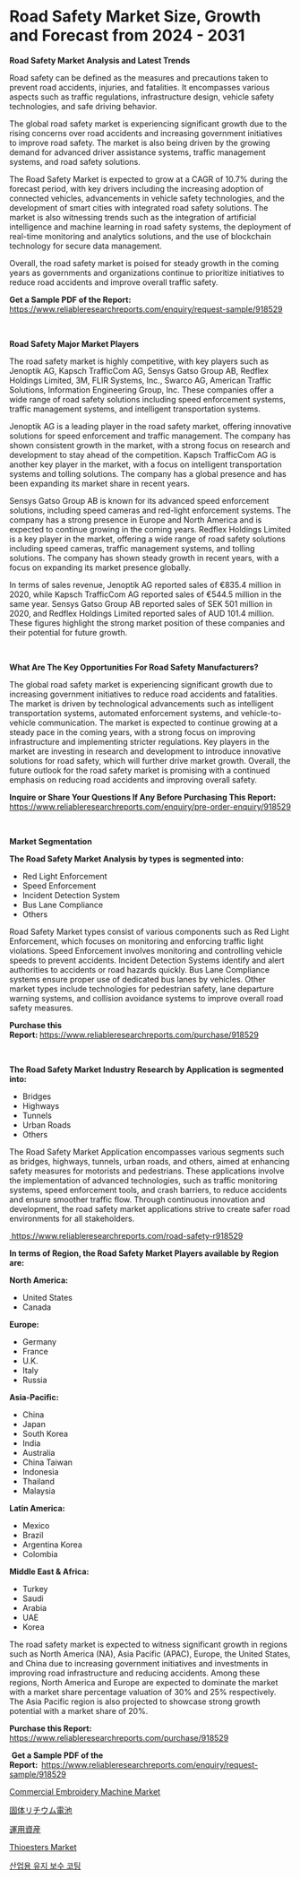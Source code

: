 <p><h1>Road Safety Market Size, Growth and Forecast from 2024 - 2031</h1></p><p><strong>Road Safety Market Analysis and Latest Trends</strong></p>
<p><p>Road safety can be defined as the measures and precautions taken to prevent road accidents, injuries, and fatalities. It encompasses various aspects such as traffic regulations, infrastructure design, vehicle safety technologies, and safe driving behavior.</p><p>The global road safety market is experiencing significant growth due to the rising concerns over road accidents and increasing government initiatives to improve road safety. The market is also being driven by the growing demand for advanced driver assistance systems, traffic management systems, and road safety solutions.</p><p>The Road Safety Market is expected to grow at a CAGR of 10.7% during the forecast period, with key drivers including the increasing adoption of connected vehicles, advancements in vehicle safety technologies, and the development of smart cities with integrated road safety solutions. The market is also witnessing trends such as the integration of artificial intelligence and machine learning in road safety systems, the deployment of real-time monitoring and analytics solutions, and the use of blockchain technology for secure data management.</p><p>Overall, the road safety market is poised for steady growth in the coming years as governments and organizations continue to prioritize initiatives to reduce road accidents and improve overall traffic safety.</p></p>
<p><strong>Get a Sample PDF of the Report:&nbsp;</strong> <a href="https://www.reliableresearchreports.com/enquiry/request-sample/918529">https://www.reliableresearchreports.com/enquiry/request-sample/918529</a></p>
<p>&nbsp;</p>
<p><strong>Road Safety Major Market Players</strong></p>
<p><p>The road safety market is highly competitive, with key players such as Jenoptik AG, Kapsch TrafficCom AG, Sensys Gatso Group AB, Redflex Holdings Limited, 3M, FLIR Systems, Inc., Swarco AG, American Traffic Solutions, Information Engineering Group, Inc. These companies offer a wide range of road safety solutions including speed enforcement systems, traffic management systems, and intelligent transportation systems.</p><p>Jenoptik AG is a leading player in the road safety market, offering innovative solutions for speed enforcement and traffic management. The company has shown consistent growth in the market, with a strong focus on research and development to stay ahead of the competition. Kapsch TrafficCom AG is another key player in the market, with a focus on intelligent transportation systems and tolling solutions. The company has a global presence and has been expanding its market share in recent years.</p><p>Sensys Gatso Group AB is known for its advanced speed enforcement solutions, including speed cameras and red-light enforcement systems. The company has a strong presence in Europe and North America and is expected to continue growing in the coming years. Redflex Holdings Limited is a key player in the market, offering a wide range of road safety solutions including speed cameras, traffic management systems, and tolling solutions. The company has shown steady growth in recent years, with a focus on expanding its market presence globally.</p><p>In terms of sales revenue, Jenoptik AG reported sales of €835.4 million in 2020, while Kapsch TrafficCom AG reported sales of €544.5 million in the same year. Sensys Gatso Group AB reported sales of SEK 501 million in 2020, and Redflex Holdings Limited reported sales of AUD 101.4 million. These figures highlight the strong market position of these companies and their potential for future growth.</p></p>
<p>&nbsp;</p>
<p><strong>What Are The Key Opportunities For Road Safety Manufacturers?</strong></p>
<p><p>The global road safety market is experiencing significant growth due to increasing government initiatives to reduce road accidents and fatalities. The market is driven by technological advancements such as intelligent transportation systems, automated enforcement systems, and vehicle-to-vehicle communication. The market is expected to continue growing at a steady pace in the coming years, with a strong focus on improving infrastructure and implementing stricter regulations. Key players in the market are investing in research and development to introduce innovative solutions for road safety, which will further drive market growth. Overall, the future outlook for the road safety market is promising with a continued emphasis on reducing road accidents and improving overall safety.</p></p>
<p><strong>Inquire or Share Your Questions If Any Before Purchasing This Report:</strong> <a href="https://www.reliableresearchreports.com/enquiry/pre-order-enquiry/918529">https://www.reliableresearchreports.com/enquiry/pre-order-enquiry/918529</a></p>
<p>&nbsp;</p>
<p><strong>Market Segmentation</strong></p>
<p><strong>The Road Safety Market Analysis by types is segmented into:</strong></p>
<p><ul><li>Red Light Enforcement</li><li>Speed Enforcement</li><li>Incident Detection System</li><li>Bus Lane Compliance</li><li>Others</li></ul></p>
<p><p>Road Safety Market types consist of various components such as Red Light Enforcement, which focuses on monitoring and enforcing traffic light violations. Speed Enforcement involves monitoring and controlling vehicle speeds to prevent accidents. Incident Detection Systems identify and alert authorities to accidents or road hazards quickly. Bus Lane Compliance systems ensure proper use of dedicated bus lanes by vehicles. Other market types include technologies for pedestrian safety, lane departure warning systems, and collision avoidance systems to improve overall road safety measures.</p></p>
<p><strong>Purchase this Report:&nbsp;</strong><a href="https://www.reliableresearchreports.com/purchase/918529">https://www.reliableresearchreports.com/purchase/918529</a></p>
<p>&nbsp;</p>
<p><strong>The Road Safety Market Industry Research by Application is segmented into:</strong></p>
<p><ul><li>Bridges</li><li>Highways</li><li>Tunnels</li><li>Urban Roads</li><li>Others</li></ul></p>
<p><p>The Road Safety Market Application encompasses various segments such as bridges, highways, tunnels, urban roads, and others, aimed at enhancing safety measures for motorists and pedestrians. These applications involve the implementation of advanced technologies, such as traffic monitoring systems, speed enforcement tools, and crash barriers, to reduce accidents and ensure smoother traffic flow. Through continuous innovation and development, the road safety market applications strive to create safer road environments for all stakeholders.</p></p>
<p><a href="https://www.reliableresearchreports.com/road-safety-r918529">&nbsp;https://www.reliableresearchreports.com/road-safety-r918529</a></p>
<p><strong>In terms of Region, the Road Safety Market Players available by Region are:</strong></p>
<p>
    <p> <strong> North America: </strong>
        <ul>
            <li>United States</li>
            <li>Canada</li>
        </ul>
        </p> 
    <p> <strong> Europe: </strong>
        <ul>
            <li>Germany</li>
            <li>France</li>
            <li>U.K.</li>
            <li>Italy</li>
            <li>Russia</li>
        </ul>
        </p> 
    <p> <strong> Asia-Pacific: </strong>
        <ul>
            <li>China</li>
            <li>Japan</li>
            <li>South Korea</li>
            <li>India</li>
            <li>Australia</li>
            <li>China Taiwan</li>
            <li>Indonesia</li>
            <li>Thailand</li>
            <li>Malaysia</li>
        </ul>
        </p> 
    <p> <strong> Latin America: </strong>
        <ul>
            <li>Mexico</li>
            <li>Brazil</li>
            <li>Argentina Korea</li>
            <li>Colombia</li>
        </ul>
        </p> 
    <p> <strong> Middle East & Africa: </strong>
        <ul>
            <li>Turkey</li>
            <li>Saudi</li>
            <li>Arabia</li>
            <li>UAE</li>
            <li>Korea</li>
        </ul>
    </p>
    </p>
<p><p>The road safety market is expected to witness significant growth in regions such as North America (NA), Asia Pacific (APAC), Europe, the United States, and China due to increasing government initiatives and investments in improving road infrastructure and reducing accidents. Among these regions, North America and Europe are expected to dominate the market with a market share percentage valuation of 30% and 25% respectively. The Asia Pacific region is also projected to showcase strong growth potential with a market share of 20%.</p></p>
<p><strong>Purchase this Report: </strong><a href="https://www.reliableresearchreports.com/purchase/918529">https://www.reliableresearchreports.com/purchase/918529</a></p>
<p>&nbsp;<strong>Get a Sample PDF of the Report:&nbsp;&nbsp;</strong><a href="https://www.reliableresearchreports.com/enquiry/request-sample/918529">https://www.reliableresearchreports.com/enquiry/request-sample/918529</a></p>
<p><strong></strong></p>
<p><p><a href="https://www.linkedin.com/pulse/commercial-embroidery-machine-market-share-evolution-growth-chuae">Commercial Embroidery Machine Market</a></p><p><a href="https://medium.com/@jaremington56/%E5%9B%BA%E4%BD%93%E3%83%AA%E3%83%81%E3%82%A6%E3%83%A0%E3%83%90%E3%83%83%E3%83%86%E3%83%AA%E3%83%BC%E5%B8%82%E5%A0%B4%E3%81%AE%E3%83%88%E3%83%AC%E3%83%B3%E3%83%89%E3%81%A8%E5%B8%82%E5%A0%B4%E5%88%86%E6%9E%90%E3%81%AF-2024%E5%B9%B4%E3%81%8B%E3%82%892031%E5%B9%B4%E3%81%BE%E3%81%A7%E3%81%AE%E6%9C%9F%E9%96%93%E3%81%AB%E4%BA%88%E6%B8%AC%E3%81%95%E3%82%8C%E3%81%A6%E3%81%84%E3%81%BE%E3%81%99-f9261aadb147">固体リチウム電池</a></p><p><a href="https://github.com/klon646/Market-Research-Report-List-1/blob/main/278786855155.md">運用資産</a></p><p><a href="https://www.linkedin.com/pulse/thioesters-market-size-share-amp-trends-analysis-report-material-0vyde">Thioesters Market</a></p><p><a href="https://medium.com/@kenyonjohns/%EC%82%B0%EC%97%85-%EC%9C%A0%EC%A7%80-%EB%B3%B4%EC%88%98-%EC%BD%94%ED%8C%85-%EC%8B%9C%EC%9E%A5-%EA%B7%9C%EB%AA%A8%EB%8A%94-%EA%B8%80%EB%A1%9C%EB%B2%8C-%EC%82%B0%EC%97%85%EC%97%90%EC%84%9C-%EC%B5%9C%EA%B3%A0%EC%9D%98-%EB%A7%88%EC%BC%80%ED%8C%85-%EC%B1%84%EB%84%90%EC%9D%84-%EB%82%98%ED%83%80%EB%83%85%EB%8B%88%EB%8B%A4-a163004d44d9">산업용 유지 보수 코팅</a></p></p>